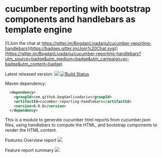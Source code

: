 # cucumber reporting with bootstrap components and handlebars as template engine 

[![Join the chat at https://gitter.im/BogdanLivadariu/cucumber-reporting-handlebars](https://badges.gitter.im/Join%20Chat.svg)](https://gitter.im/BogdanLivadariu/cucumber-reporting-handlebars?utm_source=badge&utm_medium=badge&utm_campaign=pr-badge&utm_content=badge)

Latest released version: <a href='https://bintray.com/bogdanlivadariu/maven/cucumber-reporting-handlebars/_latestVersion'><img src='https://api.bintray.com/packages/bogdanlivadariu/maven/cucumber-reporting-handlebars/images/download.svg'></a> 
[![Build Status](https://travis-ci.org/BogdanLivadariu/cucumber-reporting-handlebars.svg?branch=master)](https://travis-ci.org/BogdanLivadariu/cucumber-reporting-handlebars)

Maven dependency:
```xml
  <dependency>
    <groupId>com.github.bogdanlivadariu</groupId>
    <artifactId>cucumber-reporting-handlebars</artifactId>
    <version>0.0.8</version>
  </dependency>
```

This is a module to generate cucumber html reports from cucumber.json files,
using handlebars to compute the HTML, and bootstrap components to render the HTML content.

Features Overview report
<img src='http://s23.postimg.org/h6w0nlpmj/features_Overview.png'>

Feature report summary
<img src='http://s4.postimg.org/exbmoitkt/scenario_Summary.png'>
